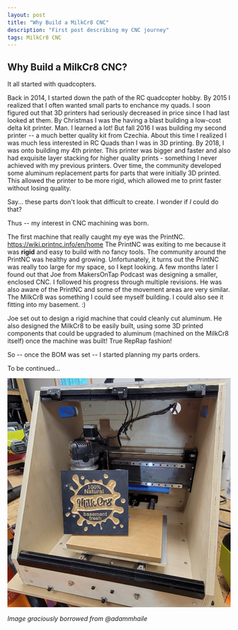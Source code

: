 ```yaml
---
layout: post
title: "Why Build a MilkCr8 CNC"
description: "First post describing my CNC journey"
tags: MilkCr8 CNC
---
```

## Why Build a MilkCr8 CNC?

It all started with quadcopters.  

Back in 2014, I started down the path of the RC quadcopter hobby.  By 2015 I realized that I often wanted small parts to enchance my quads.  I soon figured out that 3D printers had seriously decreased in price since I had last looked at them.  By Christmas I was the having a blast building a low-cost delta kit printer.  Man.  I learned a lot!  But fall 2016 I was building my second printer -- a much better quality kit from Czechia.  About this time I realized I was much less interested in RC Quads than I was in 3D printing.  By 2018, I was onto building my 4th printer.  This printer was bigger and faster and also had exquisite layer stacking for higher quality prints - something I never achieved with my previous printers.  Over time, the community developed some aluminum replacement parts for parts that were initially 3D printed.  This allowed the printer to be more rigid, which allowed me to print faster without losing quality.  

Say...  these parts don't look that difficult to create.  I wonder if _I_ could do that?

Thus -- my interest in CNC machining was born.

The first machine that really caught my eye was the PrintNC.  https://wiki.printnc.info/en/home
The PrintNC was exiting to me because it was **rigid** and easy to build with no fancy tools.  The community around the PrintNC was healthy and growing.  Unfortunately, it turns out the PrintNC was really too large for my space, so I kept looking.  A few months later I found out that Joe from MakersOnTap Podcast was designing a smaller, enclosed CNC.  I followed his progress through multiple revisions.  He was also aware of the PrintNC and some of the movement areas are very similar.  The MilkCr8 was something I could see myself building.  I could also see it fitting into my basement. :) 

Joe set out to design a rigid machine that could cleanly cut aluminum.  He also designed the MilkCr8 to be easily built, using some 3D printed components that could be upgraded to aluminum (machined on the MilkCr8 itself) once the machine was built!  True RepRap fashion!

So -- once the BOM was set -- I started planning my parts orders.  

To be continued...

![Adam's MilkCr8 CNC](/assets/images/Adams_MilkCr8.jpg)

_Image graciously borrowed from @adammhaile_
